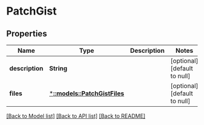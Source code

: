 # PatchGist

## Properties
Name | Type | Description | Notes
------------ | ------------- | ------------- | -------------
**description** | **String** |  | [optional] [default to null]
**files** | [***::models::PatchGistFiles**](patchGist_files.md) |  | [optional] [default to null]

[[Back to Model list]](../README.md#documentation-for-models) [[Back to API list]](../README.md#documentation-for-api-endpoints) [[Back to README]](../README.md)


